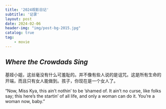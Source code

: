 ```yaml
---
title: '2024观影日记'
subtitle: '记录'
layout: post
date: 2024-02-06
header-img: "img/post-bg-2015.jpg"
catalog: true
tag: 
    - movie
---
```



## *Where the Crowdads Sing*

基娅小姐，这丝毫没有什么可羞耻的。并不像有些人说的是诅咒。这是所有生命的开端，而且只有女人能做到。孩子，你现在是一个女人了。

“Now, Miss Kya, this ain’t nothin’ to be ’shamed of. It ain’t no curse, like folks say; this here’s the startin’ of all life, and only a woman can do it. You’re a woman now, baby.”


